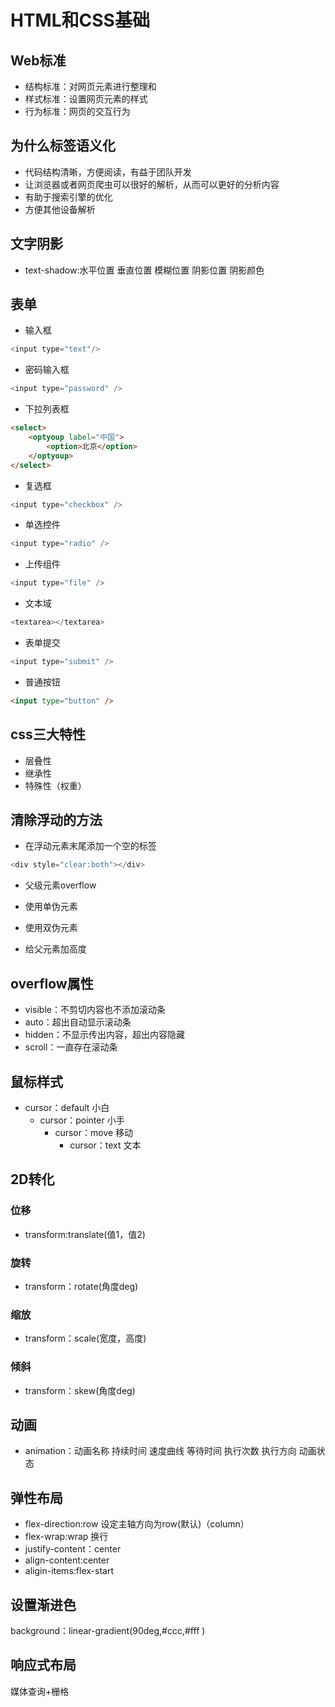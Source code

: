 # HTML和CSS基础

## Web标准

- 结构标准：对网页元素进行整理和
- 样式标准：设置网页元素的样式
- 行为标准：网页的交互行为

## 为什么标签语义化

- 代码结构清晰，方便阅读，有益于团队开发
- 让浏览器或者网页爬虫可以很好的解析，从而可以更好的分析内容
- 有助于搜索引擎的优化
- 方便其他设备解析

## 文字阴影

- text-shadow:水平位置  垂直位置  模糊位置  阴影位置  阴影颜色

## 表单

- 输入框

```js
<input type="text"/>
```

- 密码输入框

```js
<input type="password" />
```

- 下拉列表框

```html
<select>
    <optyoup label="中国">
        <option>北京</option>
	</optyoup>
</select>
```

- 复选框

```js
<input type="checkbox" />
```

- 单选控件

```js
<input type="radio" />
```

- 上传组件

```js
<input type="file" />
```

- 文本域

```js
<textarea></textarea>
```

- 表单提交

```js
<input type="submit" />
```

- 普通按钮

```html
<input type="button" />
```

## css三大特性

- 层叠性
- 继承性
- 特殊性（权重）

## 清除浮动的方法

- 在浮动元素末尾添加一个空的标签

```js
<div style="clear:both"></div>
```

- 父级元素overflow
- 使用单伪元素
- 使用双伪元素

- 给父元素加高度

## overflow属性

- visible：不剪切内容也不添加滚动条
- auto：超出自动显示滚动条
- hidden：不显示传出内容，超出内容隐藏
- scroll：一直存在滚动条

## 鼠标样式

- cursor：default	小白
  - cursor：pointer	小手
    - cursor：move	移动
      - cursor：text	文本

## 2D转化

### 位移

- transform:translate(值1，值2)

### 旋转

- transform：rotate(角度deg)

### 缩放

- transform：scale(宽度，高度)

### 倾斜

- transform：skew(角度deg)

## 动画

- animation：动画名称  持续时间  速度曲线  等待时间  执行次数  执行方向  动画状态

## 弹性布局

- flex-direction:row	设定主轴方向为row(默认)（column）
- flex-wrap:wrap 	换行
- justify-content：center
- align-content:center
- aligin-items:flex-start

## 设置渐进色

background：linear-gradient(90deg,#ccc,#fff )

## 响应式布局

媒体查询+栅格
